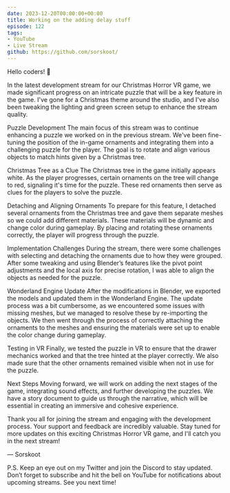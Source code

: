 ```yaml
---
date: 2023-12-20T00:00:00+00:00
title: Working on the adding delay stuff
episode: 122
tags:
- YouTube 
- Live Stream
github: https://github.com/sorskoot/
---
```


Hello coders! 👾

In the latest development stream for our Christmas Horror VR game, we made significant progress on an intricate puzzle that will be a key feature in the game. I've gone for a Christmas theme around the studio, and I've also been tweaking the lighting and green screen setup to enhance the stream quality.

Puzzle Development
The main focus of this stream was to continue enhancing a puzzle we worked on in the previous stream. We've been fine-tuning the position of the in-game ornaments and integrating them into a challenging puzzle for the player. The goal is to rotate and align various objects to match hints given by a Christmas tree.

Christmas Tree as a Clue
The Christmas tree in the game initially appears white. As the player progresses, certain ornaments on the tree will change to red, signaling it's time for the puzzle. These red ornaments then serve as clues for the players to solve the puzzle.

Detaching and Aligning Ornaments
To prepare for this feature, I detached several ornaments from the Christmas tree and gave them separate meshes so we could add different materials. These materials will be dynamic and change color during gameplay. By placing and rotating these ornaments correctly, the player will progress through the puzzle.

Implementation Challenges
During the stream, there were some challenges with selecting and detaching the ornaments due to how they were grouped. After some tweaking and using Blender’s features like the pivot point adjustments and the local axis for precise rotation, I was able to align the objects as needed for the puzzle.

Wonderland Engine Update
After the modifications in Blender, we exported the models and updated them in the Wonderland Engine. The update process was a bit cumbersome, as we encountered some issues with missing meshes, but we managed to resolve these by re-importing the objects. We then went through the process of correctly attaching the ornaments to the meshes and ensuring the materials were set up to enable the color change during gameplay.

Testing in VR
Finally, we tested the puzzle in VR to ensure that the drawer mechanics worked and that the tree hinted at the player correctly. We also made sure that the other ornaments remained visible when not in use for the puzzle.

Next Steps
Moving forward, we will work on adding the next stages of the game, integrating sound effects, and further developing the puzzles. We have a story document to guide us through the narrative, which will be essential in creating an immersive and cohesive experience.

Thank you all for joining the stream and engaging with the development process. Your support and feedback are incredibly valuable. Stay tuned for more updates on this exciting Christmas Horror VR game, and I'll catch you in the next stream!

— Sorskoot

P.S. Keep an eye out on my Twitter and join the Discord to stay updated. Don’t forget to subscribe and hit the bell on YouTube for notifications about upcoming streams. See you next time!